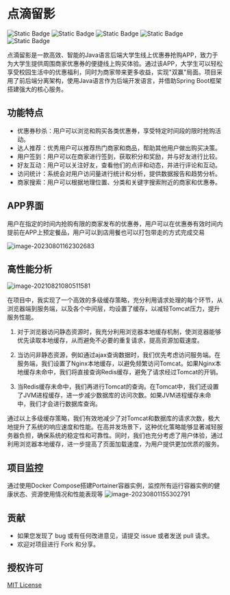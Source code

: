 # 点滴留影
![Static Badge](https://img.shields.io/badge/Boot-2.3.2.RELEASE-blue)  ![Static Badge](https://img.shields.io/badge/MySQL-8.0.26-blue)  ![Static Badge](https://img.shields.io/badge/hutool-5.7.17-blue)  ![Static Badge](https://img.shields.io/badge/caffeine-2.8.5-blue)   ![Static Badge](https://img.shields.io/badge/RabbitMQ-5.9.0-blue)


点滴留影是一款高效、智能的Java语言后端大学生线上优惠券抢购APP，致力于为大学生提供周围商家优惠券的便捷线上购买体验。通过该APP，大学生可以轻松享受校园生活中的优惠福利，同时为商家带来更多收益，实现"双赢"局面。项目采用了前后端分离架构，使用Java语言作为后端开发语言，并借助Spring Boot框架搭建强大的核心服务。

## 功能特点

- 优惠券秒杀：用户可以浏览和购买各类优惠券，享受特定时间段的限时抢购活动。
- 达人推荐：优秀用户可以推荐热门商家和商品，帮助其他用户做出购买决策。
- 用户签到：用户可以在商家进行签到，获取积分和奖励，并与好友进行比较。
- 好友互动：用户可以关注好友，查看他们的点评和动态，并进行评论和互动。
- 访问统计：系统会对用户访问量进行统计和分析，提供数据报告和趋势分析。
- 商家搜索：用户可以根据地理位置、分类和关键字搜索附近的商家和优惠券。

## APP界面
用户在指定的时间内抢购有限的商家发布的优惠券，用户可以在优惠券有效时间内提前在APP上预定餐品，用户可以到店用餐也可以打包带走的方式完成交易
<!--
<div style="display: flex; flex-wrap: wrap;">
  <img src="https://cdn.staticaly.com/gh/GhostQinMo/ImageBed@master/redis6/image-20230801150126063.png" alt="Image 1" style="flex: 1; max-width: 33%; padding: 5px;">
  <img src="https://cdn.staticaly.com/gh/GhostQinMo/ImageBed@master/redis6/image-20230801150007975.png" alt="Image 2" style="flex: 1; max-width: 33%; padding: 5px;">
  <img src="https://cdn.staticaly.com/gh/GhostQinMo/ImageBed@master/redis6/image-20230722203607652.png" alt="Image 3" style="flex: 1; max-width: 33%; padding: 5px;">
</div>
-->
![image-20230801162302683](https://angelxinnotesimages.oss-cn-hangzhou.aliyuncs.com/redis6/image-20230801162302683.png)



## 高性能分析
![image-20210821080511581](https://angelxinnotesimages.oss-cn-hangzhou.aliyuncs.com/redis6/image-20210821080511581.png)

在项目中，我实现了一个高效的多级缓存策略，充分利用请求处理的每个环节，从浏览器端到服务端，以及各个中间层，均设置了缓存，以减轻Tomcat压力，提升服务性能。

1. 对于浏览器访问静态资源时，我充分利用浏览器本地缓存机制，使浏览器能够优先读取本地缓存，从而避免不必要的重复请求，提高资源加载速度。

2. 当访问非静态资源，例如通过ajax查询数据时，我们优先考虑访问服务端。在服务端，我们设置了Nginx本地缓存，以避免频繁访问Tomcat。如果Nginx本地缓存未命中，我们将直接查询Redis缓存，避免了请求经过Tomcat的开销。

3. 当Redis缓存未命中，我们再进行Tomcat的查询。在Tomcat中，我们还设置了JVM进程缓存，进一步减少数据库的访问次数。如果JVM进程缓存未命中，我们才会进行数据库查询。

通过以上多级缓存策略，我们有效地减少了对Tomcat和数据库的请求次数，极大地提升了系统的响应速度和性能。在高并发场景下，这种优化策略能够显著减轻服务器负担，确保系统的稳定性和可靠性。同时，我们也充分考虑了用户体验，通过利用浏览器本地缓存，进一步提高了页面加载速度，为用户提供更加优质的服务。

## 项目监控
通过使用Docker Compose搭建Portainer容器实例，监控所有运行容器实例的健康状态、资源使用情况和性能表现等
![image-20230801155302791](https://angelxinnotesimages.oss-cn-hangzhou.aliyuncs.com/redis6/image-20230801155302791.png)

## 贡献

- 如果您发现了 bug 或有任何改进意见，请提交 issue 或者发送 pull 请求。
- 欢迎对项目进行 Fork 和分享。

## 授权许可

[MIT License](https://opensource.org/licenses/MIT)
